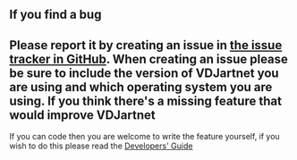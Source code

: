 If you find a bug
-----------------
Please report it by creating an issue in [the issue tracker in GitHub](https://github.com/VDJartnet/VDJartnet/issues). When creating an issue please be sure to include the version of VDJartnet you are using and which operating system you are using.
If you think there's a missing feature that would improve VDJartnet
-------------------------------------------------------------------
If you can code then you are welcome to write the feature yourself, if you wish to do this please read the [Developers' Guide](developers.html)
